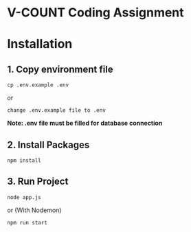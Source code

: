 # V-COUNT Coding Assignment

# Installation
## 1. Copy environment file

    cp .env.example .env

or

    change .env.example file to .env 

**Note: .env file must be filled for database connection**

## 2. Install Packages
    
    npm install

## 3. Run Project
    
    node app.js

or (With Nodemon)

    npm run start

    
